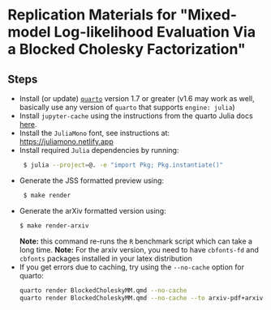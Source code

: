 # Replication Materials for "Mixed-model Log-likelihood Evaluation Via a Blocked Cholesky Factorization"


## Steps

- Install (or update) [`quarto`](https://quarto.org/) version 1.7 or greater (v1.6 may work as well, basically use any version of `quarto` that supports `engine: julia`)
- Install `jupyter-cache` using the instructions from the quarto Julia docs [here](https://quarto.org/docs/computations/julia.html#jupyter-cache).
- Install the `JuliaMono` font, see instructions at: https://juliamono.netlify.app
- Install required `Julia` dependencies by running:
   ```bash
    $ julia --project=@. -e "import Pkg; Pkg.instantiate()"
   ```
- Generate the JSS formatted preview using:
    ```bash
     $ make render
    ```
- Generate the arXiv formatted version using:
    ```bash
    $ make render-arxiv
    ```
    **Note:** this command re-runs the `R` benchmark script which can take a long time.
    **Note:** For the arxiv version, you need to have `cbfonts-fd` and `cbfonts` packages installed in your latex distribution
- If you get errors due to caching, try using the `--no-cache` option for quarto:
    ```bash
    quarto render BlockedCholeskyMM.qmd --no-cache                      # for JSS version render
    quarto render BlockedCholeskyMM.qmd --no-cache --to arxiv-pdf+arxiv # for arxiv version

    ```
